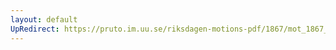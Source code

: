 ```yaml
---
layout: default
UpRedirect: https://pruto.im.uu.se/riksdagen-motions-pdf/1867/mot_1867__ak__97.pdf
---
```

